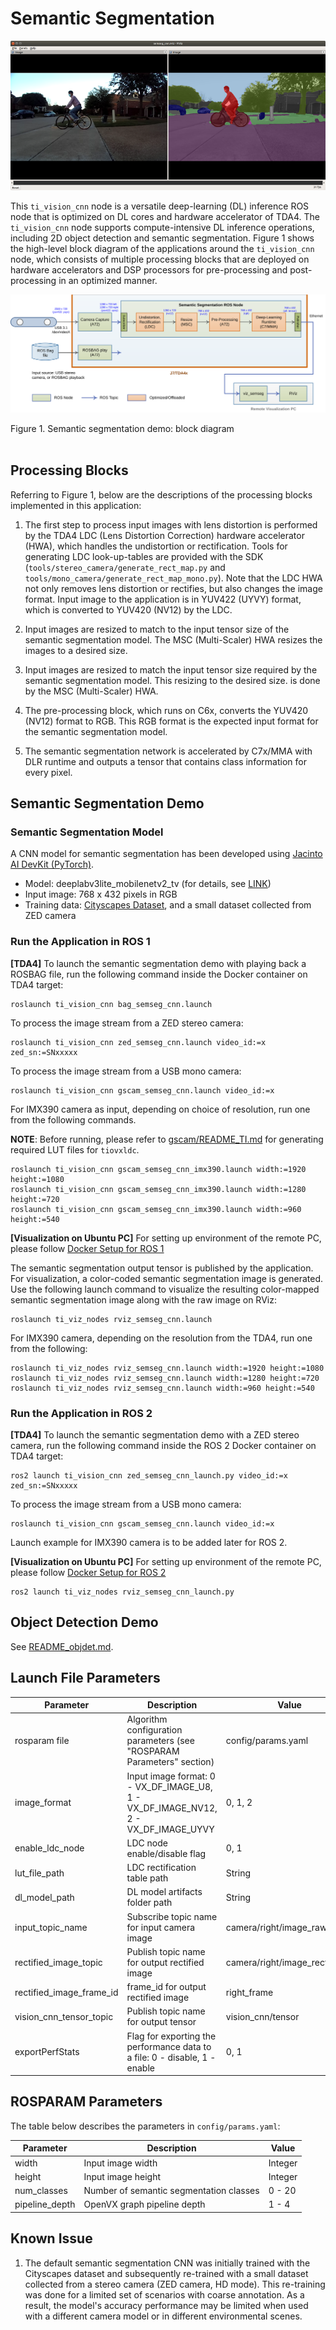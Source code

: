 Semantic Segmentation
=====================

![](docs/semseg_rviz.png)
<br />

This `ti_vision_cnn` node is a versatile deep-learning (DL) inference ROS node that is optimized on DL cores and hardware accelerator of TDA4. The `ti_vision_cnn` node supports compute-intensive DL inference operations, including 2D object detection and semantic segmentation. Figure 1 shows the high-level block diagram of the applications around the `ti_vision_cnn` node, which consists of multiple processing blocks that are deployed on hardware accelerators and DSP processors for pre-processing and post-processing in an optimized manner.

![](docs/semseg_demo_block_diagram.svg)
<figcaption>Figure 1. Semantic segmentation demo: block diagram</figcaption>
<br />

## Processing Blocks

Referring to Figure 1, below are the descriptions of the processing blocks implemented in this application:

1. The first step to process input images with lens distortion is performed by the TDA4 LDC (Lens Distortion Correction) hardware accelerator (HWA), which handles the undistortion or rectification. Tools for generating LDC look-up-tables are provided with the SDK (`tools/stereo_camera/generate_rect_map.py` and `tools/mono_camera/generate_rect_map_mono.py`). Note that the LDC HWA not only removes lens distortion or rectifies, but also changes the image format. Input image to the application is in YUV422 (UYVY) format, which is converted to YUV420 (NV12) by the LDC.

2. Input images are resized to match to the input tensor size of the semantic segmentation model. The MSC (Multi-Scaler) HWA resizes the images to a desired size.

2. Input images are resized to match the input tensor size required by the semantic segmentation model. This resizing to the desired size. is done by the MSC (Multi-Scaler) HWA.


3. The pre-processing block, which runs on C6x, converts the YUV420 (NV12) format to RGB. This RGB format is the expected input format for the semantic segmentation model.


4. The semantic segmentation network is accelerated by C7x/MMA with DLR runtime and outputs a tensor that contains class information for every pixel.

## Semantic Segmentation Demo

### Semantic Segmentation Model
A CNN model for semantic segmentation has been developed using [Jacinto AI DevKit (PyTorch)](https://git.ti.com/cgit/jacinto-ai/pytorch-jacinto-ai-devkit/about/).

- Model: deeplabv3lite_mobilenetv2_tv (for details, see [LINK](https://github.com/TexasInstruments/edgeai-modelzoo))
- Input image: 768 x 432 pixels in RGB
- Training data: [Cityscapes Dataset](https://www.cityscapes-dataset.com), and a small dataset collected from ZED camera

### Run the Application in ROS 1

**[TDA4]** To launch the semantic segmentation demo with playing back a ROSBAG file, run the following command inside the Docker container on TDA4 target:
```
roslaunch ti_vision_cnn bag_semseg_cnn.launch
```
To process the image stream from a ZED stereo camera:
```
roslaunch ti_vision_cnn zed_semseg_cnn.launch video_id:=x zed_sn:=SNxxxxx
```
To process the image stream from a USB mono camera:
```
roslaunch ti_vision_cnn gscam_semseg_cnn.launch video_id:=x
```

For IMX390 camera as input, depending on choice of resolution, run one from the following commands.

**NOTE**: Before running, please refer to [gscam/README_TI.md](../../drivers/gscam/README_TI.md) for generating required LUT files for `tiovxldc`.
```
roslaunch ti_vision_cnn gscam_semseg_cnn_imx390.launch width:=1920 height:=1080
roslaunch ti_vision_cnn gscam_semseg_cnn_imx390.launch width:=1280 height:=720
roslaunch ti_vision_cnn gscam_semseg_cnn_imx390.launch width:=960 height:=540
```

**[Visualization on Ubuntu PC]** For setting up environment of the remote PC, please follow [Docker Setup for ROS 1](../../../docker/setting_docker_ros1.md)

The semantic segmentation output tensor is published by the application. For visualization, a color-coded semantic segmentation image is generated. Use the following launch command to visualize the resulting color-mapped semantic segmentation image along with the raw image on RViz:
```
roslaunch ti_viz_nodes rviz_semseg_cnn.launch
```

For IMX390 camera, depending on the resolution from the TDA4, run one from the following:
```
roslaunch ti_viz_nodes rviz_semseg_cnn.launch width:=1920 height:=1080
roslaunch ti_viz_nodes rviz_semseg_cnn.launch width:=1280 height:=720
roslaunch ti_viz_nodes rviz_semseg_cnn.launch width:=960 height:=540
```

### Run the Application in ROS 2

**[TDA4]** To launch the semantic segmentation demo with a ZED stereo camera, run the following command inside the ROS 2 Docker container on TDA4 target:
```
ros2 launch ti_vision_cnn zed_semseg_cnn_launch.py video_id:=x zed_sn:=SNxxxxx
```
To process the image stream from a USB mono camera:
```
roslaunch ti_vision_cnn gscam_semseg_cnn.launch video_id:=x
```

Launch example for IMX390 camera is to be added later for ROS 2.

**[Visualization on Ubuntu PC]** For setting up environment of the remote PC, please follow [Docker Setup for ROS 2](../../../docker/setting_docker_ros2.md)

```
ros2 launch ti_viz_nodes rviz_semseg_cnn_launch.py
```

## Object Detection Demo

See [README_objdet.md](./README_objdet.md).

## Launch File Parameters

| Parameter                | Description                                                                | Value              |
|--------------------------|----------------------------------------------------------------------------|--------------------|
| rosparam file            | Algorithm configuration parameters (see "ROSPARAM Parameters" section)     | config/params.yaml |
| image_format             | Input image format: 0 - VX_DF_IMAGE_U8, 1 - VX_DF_IMAGE_NV12, 2 - VX_DF_IMAGE_UYVY | 0, 1, 2    |
| enable_ldc_node          | LDC node enable/disable flag                                               | 0, 1               |
| lut_file_path            | LDC rectification table path                                               | String             |
| dl_model_path            | DL model artifacts folder path                                             | String             |
| input_topic_name         | Subscribe topic name for input camera image                                | camera/right/image_raw |
| rectified_image_topic    | Publish topic name for output rectified image                              | camera/right/image_rect_nv12 |
| rectified_image_frame_id | frame_id for output rectified image                                        | right_frame        |
| vision_cnn_tensor_topic  | Publish topic name for output tensor                                       | vision_cnn/tensor  |
| exportPerfStats          | Flag for exporting the performance data to a file: 0 - disable, 1 - enable | 0, 1               |

## ROSPARAM Parameters
The table below describes the parameters in `config/params.yaml`:

| Parameter       | Description                                | Value     |
|-----------------|--------------------------------------------|-----------|
| width           | Input image width                          | Integer   |
| height          | Input image height                         | Integer   |
| num_classes     | Number of semantic segmentation classes    | 0 - 20    |
| pipeline_depth  | OpenVX graph pipeline depth                | 1 - 4     |

## Known Issue

1. The default semantic segmentation CNN was initially trained with the Cityscapes dataset and subsequently re-trained with a small dataset collected from a stereo camera (ZED camera, HD mode). This re-training was done for a limited set of scenarios with coarse annotation. As a result, the model's accuracy performance may be limited when used with a different camera model or in different environmental scenes.
